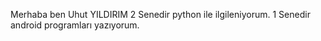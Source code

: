 Merhaba ben Uhut YILDIRIM
2 Senedir python ile ilgileniyorum.
1 Senedir android programları yazıyorum.
